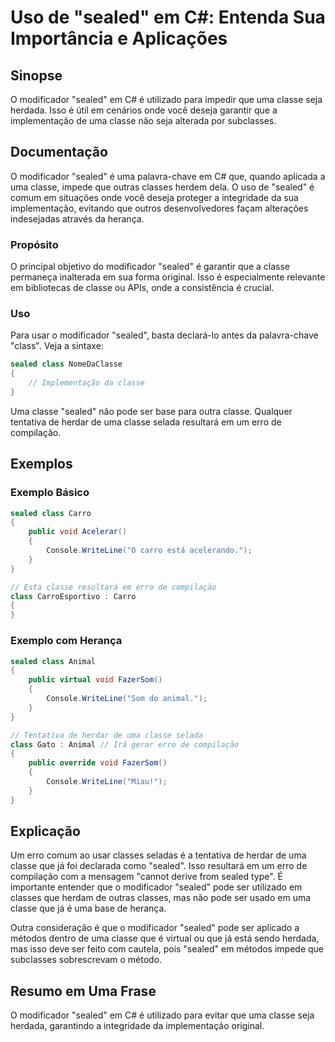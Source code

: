 <!--
Meta Description: # Uso de "sealed" em C#: Entenda Sua Importância e Aplicações ## Sinopse O modificador "sealed" em C# é utilizado para impedir que uma classe seja her...
Meta Keywords: sealed, que, classe, uma, modificador
-->

# Uso de "sealed" em C#: Entenda Sua Importância e Aplicações

## Sinopse
O modificador "sealed" em C# é utilizado para impedir que uma classe seja herdada. Isso é útil em cenários onde você deseja garantir que a implementação de uma classe não seja alterada por subclasses.

## Documentação
O modificador "sealed" é uma palavra-chave em C# que, quando aplicada a uma classe, impede que outras classes herdem dela. O uso de "sealed" é comum em situações onde você deseja proteger a integridade da sua implementação, evitando que outros desenvolvedores façam alterações indesejadas através da herança.

### Propósito
O principal objetivo do modificador "sealed" é garantir que a classe permaneça inalterada em sua forma original. Isso é especialmente relevante em bibliotecas de classe ou APIs, onde a consistência é crucial.

### Uso
Para usar o modificador "sealed", basta declará-lo antes da palavra-chave "class". Veja a sintaxe:

```csharp
sealed class NomeDaClasse
{
    // Implementação da classe
}
```

Uma classe "sealed" não pode ser base para outra classe. Qualquer tentativa de herdar de uma classe selada resultará em um erro de compilação.

## Exemplos

### Exemplo Básico

```csharp
sealed class Carro
{
    public void Acelerar()
    {
        Console.WriteLine("O carro está acelerando.");
    }
}

// Esta classe resultará em erro de compilação
class CarroEsportivo : Carro
{
}
```

### Exemplo com Herança

```csharp
sealed class Animal
{
    public virtual void FazerSom()
    {
        Console.WriteLine("Som do animal.");
    }
}

// Tentativa de herdar de uma classe selada
class Gato : Animal // Irá gerar erro de compilação
{
    public override void FazerSom()
    {
        Console.WriteLine("Miau!");
    }
}
```

## Explicação
Um erro comum ao usar classes seladas é a tentativa de herdar de uma classe que já foi declarada como "sealed". Isso resultará em um erro de compilação com a mensagem "cannot derive from sealed type". É importante entender que o modificador "sealed" pode ser utilizado em classes que herdam de outras classes, mas não pode ser usado em uma classe que já é uma base de herança.

Outra consideração é que o modificador "sealed" pode ser aplicado a métodos dentro de uma classe que é virtual ou que já está sendo herdada, mas isso deve ser feito com cautela, pois "sealed" em métodos impede que subclasses sobrescrevam o método.

## Resumo em Uma Frase
O modificador "sealed" em C# é utilizado para evitar que uma classe seja herdada, garantindo a integridade da implementação original.